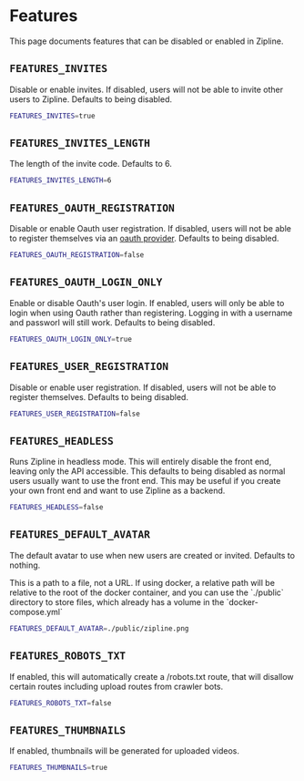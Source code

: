 # Features

This page documents features that can be disabled or enabled in Zipline.

## `FEATURES_INVITES`

Disable or enable invites. If disabled, users will not be able to invite other users to Zipline. Defaults to being disabled.

```bash
FEATURES_INVITES=true
```

## `FEATURES_INVITES_LENGTH`

The length of the invite code. Defaults to 6.

```bash
FEATURES_INVITES_LENGTH=6
```

## `FEATURES_OAUTH_REGISTRATION`

Disable or enable Oauth user registration. If disabled, users will not be able to register themselves via an [oauth provider](/docs/guides/oauth). Defaults to being disabled.

```bash
FEATURES_OAUTH_REGISTRATION=false
```

## `FEATURES_OAUTH_LOGIN_ONLY`

Enable or disable Oauth's user login. If enabled, users will only be able to login when using Oauth rather than registering. Logging in with a username and passworl will still work. Defaults to being disabled.

```bash
FEATURES_OAUTH_LOGIN_ONLY=true
```

## `FEATURES_USER_REGISTRATION`

Disable or enable user registration. If disabled, users will not be able to register themselves. Defaults to being disabled.

```bash
FEATURES_USER_REGISTRATION=false
```

## `FEATURES_HEADLESS`

Runs Zipline in headless mode. This will entirely disable the front end, leaving only the API accessible. This defaults to being disabled as normal users usually want to use the front end. This may be useful if you create your own front end and want to use Zipline as a backend.

```bash
FEATURES_HEADLESS=false
```

## `FEATURES_DEFAULT_AVATAR`

The default avatar to use when new users are created or invited. Defaults to nothing.

<Alert type="info">
This is a path to a file, not a URL. If using docker, a relative path will be relative to the root of the docker container, and you can use the `./public` directory to store files, which already has a volume in the `docker-compose.yml`
</Alert>

```bash
FEATURES_DEFAULT_AVATAR=./public/zipline.png
```

## `FEATURES_ROBOTS_TXT`

If enabled, this will automatically create a /robots.txt route, that will disallow certain routes including upload routes from crawler bots.

```bash
FEATURES_ROBOTS_TXT=false
```

## `FEATURES_THUMBNAILS`

If enabled, thumbnails will be generated for uploaded videos.

```bash
FEATURES_THUMBNAILS=true
```


